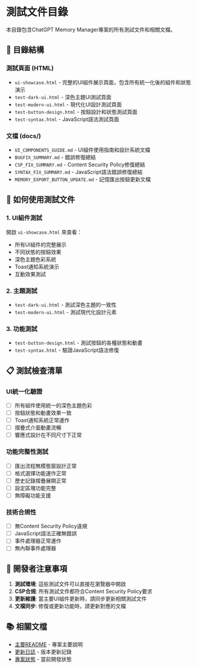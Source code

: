 # 測試文件目錄

本目錄包含ChatGPT Memory Manager專案的所有測試文件和相關文檔。

## 📁 目錄結構

### 測試頁面 (HTML)

- `ui-showcase.html` - 完整的UI組件展示頁面，包含所有統一化後的組件和狀態演示
- `test-dark-ui.html` - 深色主題UI測試頁面
- `test-modern-ui.html` - 現代化UI設計測試頁面
- `test-button-design.html` - 按鈕設計和狀態測試頁面
- `test-syntax.html` - JavaScript語法測試頁面

### 文檔 (docs/)

- `UI_COMPONENTS_GUIDE.md` - UI組件使用指南和設計系統文檔
- `BUGFIX_SUMMARY.md` - 錯誤修復總結
- `CSP_FIX_SUMMARY.md` - Content Security Policy修復總結
- `SYNTAX_FIX_SUMMARY.md` - JavaScript語法錯誤修復總結
- `MEMORY_EXPORT_BUTTON_UPDATE.md` - 記憶匯出按鈕更新文檔

## 🧪 如何使用測試文件

### 1. UI組件測試

開啟 `ui-showcase.html` 來查看：

- 所有UI組件的完整展示
- 不同狀態的按鈕效果
- 深色主題色彩系統
- Toast通知系統演示
- 互動效果測試

### 2. 主題測試

- `test-dark-ui.html` - 測試深色主題的一致性
- `test-modern-ui.html` - 測試現代化設計元素

### 3. 功能測試

- `test-button-design.html` - 測試按鈕的各種狀態和動畫
- `test-syntax.html` - 驗證JavaScript語法修復

## 📋 測試檢查清單

### UI統一化驗證

- [ ] 所有組件使用統一的深色主題色彩
- [ ] 按鈕狀態和動畫效果一致
- [ ] Toast通知系統正常運作
- [ ] 摺疊式介面動畫流暢
- [ ] 響應式設計在不同尺寸下正常

### 功能完整性測試

- [ ] 匯出流程無模態窗設計正常
- [ ] 格式選擇功能運作正常
- [ ] 歷史記錄摺疊展開正常
- [ ] 設定區塊功能完整
- [ ] 無障礙功能支援

### 技術合規性

- [ ] 無Content Security Policy違規
- [ ] JavaScript語法正確無錯誤
- [ ] 事件處理器正常運作
- [ ] 無內聯事件處理器

## 🔧 開發者注意事項

1. **測試環境**: 這些測試文件可以直接在瀏覽器中開啟
2. **CSP合規**: 所有測試文件都符合Content Security Policy要求
3. **更新維護**: 當主要UI組件更新時，請同步更新相關測試文件
4. **文檔同步**: 修復或更新功能時，請更新對應的文檔

## 📚 相關文檔

- [主要README](../README.md) - 專案主要說明
- [更新日誌](../CHANGELOG.md) - 版本更新記錄
- [專案狀態](../PROJECT_STATUS.md) - 當前開發狀態
